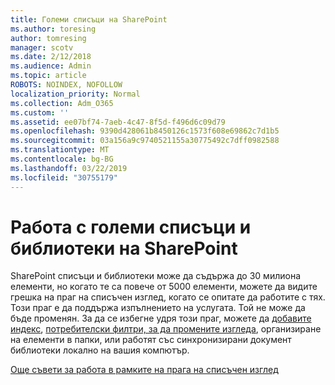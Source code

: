 ```yaml
---
title: Големи списъци на SharePoint
ms.author: toresing
author: tomresing
manager: scotv
ms.date: 2/12/2018
ms.audience: Admin
ms.topic: article
ROBOTS: NOINDEX, NOFOLLOW
localization_priority: Normal
ms.collection: Adm_O365
ms.custom: ''
ms.assetid: ee07bf74-7aeb-4c47-8f5d-f496d6c09d79
ms.openlocfilehash: 9390d428061b8450126c1573f608e69862c7d1b5
ms.sourcegitcommit: 03a156a9c9740521155a30775492c7dff0982588
ms.translationtype: MT
ms.contentlocale: bg-BG
ms.lasthandoff: 03/22/2019
ms.locfileid: "30755179"
---
```

# <a name="work-with-large-lists-and-libraries-in-sharepoint"></a>Работа с големи списъци и библиотеки на SharePoint

SharePoint списъци и библиотеки може да съдържа до 30 милиона елементи, но когато те са повече от 5000 елементи, можете да видите грешка на праг на списъчен изглед, когато се опитате да работите с тях. Този праг е да поддържа изпълнението на услугата. Той не може да бъде променян. За да се избегне удря този праг, можете да [добавите индекс](https://go.microsoft.com/fwlink/?linkid=867784), [потребителски филтри, за да промените изгледа](https://go.microsoft.com/fwlink/?linkid=867786), организиране на елементи в папки, или работят със синхронизирани документ библиотеки локално на вашия компютър. 
  
[Още съвети за работа в рамките на прага на списъчен изглед](https://go.microsoft.com/fwlink/?linkid=867787)
  

